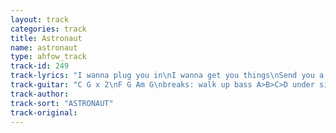 ```yaml
---
layout: track
categories: track
title: Astronaut
name: astronaut
type: ahfow_track
track-id: 249
track-lyrics: "I wanna plug you in\nI wanna get you things\nSend you a pentagram\nFeed you diazepam\nI wanna play the game\nI wanna live again\nI wanna bend your spoons and make your\nSilver shine\n \nI'll wear a Stalin mustache\nYou'll wear a frozen smile\nWe'll run like Tamil Tigers\nWe'll drink the poison vial\nI'm not the Jack of diamonds\nI'm not the six of spades\nI don't know what you thought\nI'm not your astronaut\n \nBecause our surly stare\nIs so revealing\nBecause your feet are bare\nMy eyes are peeling\nBecause your mistletoe\nBecause I gamble\nBecause I told you so\nMy eyes are scrambled"
track-guitar: "C G x 2\nF G Am G\nbreaks: walk up bass A>B>C>D under single note G"
track-author: 
track-sort: "ASTRONAUT"
track-original: 
---
```

